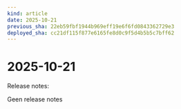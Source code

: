 ```yaml
---
kind: article
date: 2025-10-21
previous_sha: 22eb59fbf1944b969eff19e6f6fd0843362729e3
deployed_sha: cc21df115f877e6165fe8d0c9f5d4b5b5c7bff62
---
```


# 2025-10-21

Release notes:

Geen release notes

